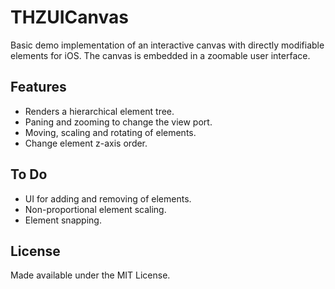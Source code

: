 THZUICanvas
===========

Basic demo implementation of an interactive canvas with directly modifiable elements for iOS. The canvas is embedded in a zoomable user interface.

Features
--------

* Renders a hierarchical element tree.
* Paning and zooming to change the view port.
* Moving, scaling and rotating of elements.
* Change element z-axis order.

To Do
-----

* UI for adding and removing of elements.
* Non-proportional element scaling.
* Element snapping.

License
-------

Made available under the MIT License.
